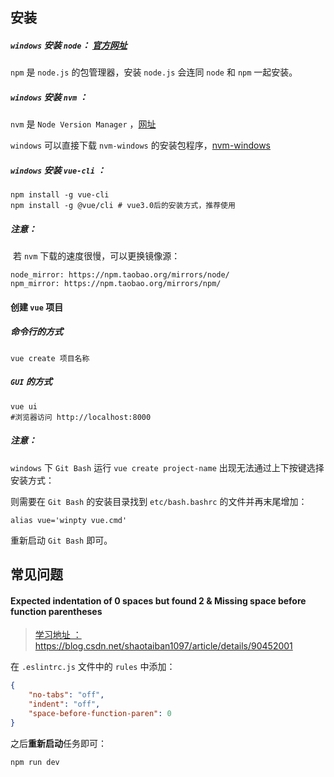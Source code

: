 ## 安装

##### `windows` 安装 `node`： [官方网址]( https://nodejs.org/en/ )

`npm` 是 `node.js` 的包管理器，安装 `node.js` 会连同 `node` 和 `npm` 一起安装。

##### `windows` 安装 `nvm` ：

`nvm` 是 `Node Version Manager` ，[网址](https://github.com/nvm-sh/nvm)

`windows` 可以直接下载 `nvm-windows` 的安装包程序，[nvm-windows](https://github.com/coreybutler/nvm-windows/releases)

##### `windows` 安装 `vue-cli` ：

```shell
npm install -g vue-cli
npm install -g @vue/cli # vue3.0后的安装方式，推荐使用
```

##### 注意：

​	若 `nvm` 下载的速度很慢，可以更换镜像源：

```shell
node_mirror: https://npm.taobao.org/mirrors/node/
npm_mirror: https://npm.taobao.org/mirrors/npm/
```



#### 创建 `vue` 项目

##### 命令行的方式

```shell
vue create 项目名称
```

##### `GUI` 的方式

```shell
vue ui
#浏览器访问 http://localhost:8000
```

##### 注意：

`windows` 下 `Git Bash` 运行 `vue create project-name` 出现无法通过上下按键选择安装方式：

则需要在 `Git Bash` 的安装目录找到 `etc/bash.bashrc` 的文件并再末尾增加：

```shell
alias vue='winpty vue.cmd'
```

重新启动 `Git Bash` 即可。



## 常见问题

#### Expected indentation of 0 spaces but found 2 & Missing space before function parentheses

> [学习地址 ：https://blog.csdn.net/shaotaiban1097/article/details/90452001 ]( https://blog.csdn.net/shaotaiban1097/article/details/90452001 )

在 `.eslintrc.js` 文件中的 `rules` 中添加：

```json
{
    "no-tabs": "off",
    "indent": "off",
    "space-before-function-paren": 0
}
```

之后**重新启动**任务即可：

```shell
npm run dev
```
